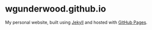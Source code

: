 # wgunderwood.github.io

My personal website, built using [Jekyll](https://jekyllrb.com/)
and hosted with [GitHub Pages](https://pages.github.com/).
